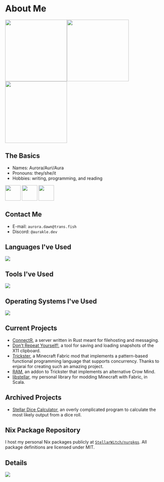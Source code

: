 # About Me

<a href="https://github.com/anuraghazra/github-readme-stats"><img height=200 align="center" src="https://github-readme-stats.vercel.app/api?username=aurakle&theme=transparent&hide_border=true&include_all_commits=true&count_private=true&show=reviews,prs_merged&card_width=500"/></a><a href="https://github.com/anuraghazra/github-readme-stats"><img height=200 align="center" src="https://github-readme-stats.vercel.app/api/top-langs/?username=aurakle&theme=transparent&hide_border=true&include_all_commits=true&layout=compact&langs_count=8&card_width=400"/></a>
<a href="https://git.io/streak-stats"><img height=200 align="center" src="https://github-readme-streak-stats.herokuapp.com?user=aurakle&theme=transparent&hide_border=true&short_numbers=true&mode=weekly&card_width=900"/></a>

## The Basics

- Names: Aurora/Auri/Aura
- Pronouns: they/she/it
- Hobbies: writing, programming, and reading

<a href="https://pride-gen.rash.codes"><img src="https://raw.githubusercontent.com/aurakle/aurakle/main/enby.svg" width="50" height="50"/></a>
<a href="https://pride-gen.rash.codes"><img src="https://raw.githubusercontent.com/aurakle/aurakle/main/trans.svg" width="50" height="50"/></a>
<a href="https://pride-gen.rash.codes"><img src="https://raw.githubusercontent.com/aurakle/aurakle/main/bi.svg" width="50" height="50"/></a>

## Contact Me
- E-mail: `aurora.dawn@trans.fish`
- Discord: `@aurakle.dev`

## Languages I've Used

[![](https://skillicons.dev/icons?i=rust,cs,scala,nix,java,bash,md,py,mysql,html,css)](https://skillicons.dev)

## Tools I've Used

[![](https://skillicons.dev/icons?i=git,neovim,visualstudio,vscode,rider,idea,clion,pycharm,octave,blender)](https://skillicons.dev)

## Operating Systems I've Used

[![](https://skillicons.dev/icons?i=nix,arch,windows)](https://skillicons.dev)

## Current Projects

- [ConnectR](https://github.com/aurakle/connectr), a server written in Rust meant for filehosting and messaging.
- [Don't Repeat Yourself!](https://github.com/aurakle/dont-repeat-yourself), a tool for saving and loading snapshots of the X11 clipboard. 
- [Trickster](https://github.com/enjarai/trickster), a Minecraft Fabric mod that implements a pattern-based functional programming language that supports concurrency. Thanks to enjarai for creating such an amazing project.
- [RAM](https://github.com/aurakle/ram), an addon to Trickster that implements an alternative Crow Mind. 
- [libstellar](https://github.com/aurakle/libstellar), my personal library for modding Minecraft with Fabric, in Scala. 

## Archived Projects

- [Stellar Dice Calculator](https://github.com/aurakle/DiceCalculator), an overly complicated program to calculate the most likely output from a dice roll. 

## Nix Package Repository

I host my personal Nix packages publicly at [`StellarWitch/nurpkgs`](https://github.com/aurakle/nurpkgs). All package definitions are licensed under MIT. 

## Details

[![](https://raw.githubusercontent.com/aurakle/aurakle/main/github-metrics.svg)](https://github.com/lowlighter/metrics)
